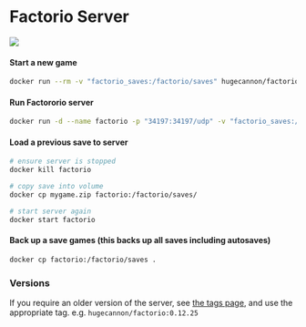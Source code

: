 # Factorio Server
[![](https://badge.imagelayers.io/hugecannon/factorio:latest.svg)](https://imagelayers.io/?images=hugecannon/factorio:latest 'Get your own badge on imagelayers.io')

#### Start a new game

```bash
docker run --rm -v "factorio_saves:/factorio/saves" hugecannon/factorio:latest --create mygame
```


#### Run Factororio server

```bash
docker run -d --name factorio -p "34197:34197/udp" -v "factorio_saves:/factorio/saves" hugecannon/factorio:latest --start-server mygame
```


#### Load a previous save to server

```bash
# ensure server is stopped
docker kill factorio

# copy save into volume
docker cp mygame.zip factorio:/factorio/saves/

# start server again
docker start factorio
```


#### Back up a save games (this backs up all saves including autosaves)

```bash
docker cp factorio:/factorio/saves .
``` 


### Versions

If you require an older version of the server, see [the tags page](https://hub.docker.com/r/hugecannon/factorio/tags/), and use the appropriate tag. e.g. `hugecannon/factorio:0.12.25`
